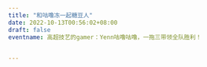```yaml
---
title: "和咕噜冻一起糖豆人"
date: 2022-10-13T00:56:02+08:00
draft: false
eventname: 高超技艺的gamer：Yenn咕噜咕噜，一拖三带领全队胜利！
 

---
```


